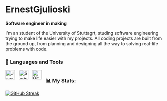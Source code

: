 # ErnestGjulioski
 
 **Software engineer in making**

 I'm an student of the University of Stuttagrt, studing software engineering trying to make life easier with my projects. All coding projects are built from the ground up, from planning and designing all the way to solving real-life problems with code.  

 ### 🧰 Languages and Tools
<img align="left" alt="Java" width="30px" style="padding-right:10px;" src="https://cdn.jsdelivr.net/gh/devicons/devicon/icons/java/java-original.svg"/>
<img align="left" alt="Spring" width="30px" style="padding-right:10px;" src="https://cdn.jsdelivr.net/gh/devicons/devicon/icons/spring/spring-original.svg" />
<img align="left" alt="Git" width="30px" style="padding-right:10px;" src="https://cdn.jsdelivr.net/gh/devicons/devicon/icons/git/git-original.svg" />

#
 ### 📊 My Stats:

[![GitHub Streak](https://streak-stats.demolab.com?user=ErnestGjulioski&theme=prussian&hide_border=true&mode=weekly)](https://git.io/streak-stats)
#